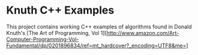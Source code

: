 # Knuth C++ Examples

This project contains working C++ examples of algorithms found in Donald Knuth's [The Art of Programming, Vol 1][http://www.amazon.com/Art-Computer-Programming-Vol-Fundamental/dp/0201896834/ref=mt_hardcover?_encoding=UTF8&me=]


